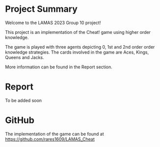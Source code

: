 # Project Summary

Welcome to the LAMAS 2023 Group 10 project!

This project is an implementation of the Cheat! game using higher order knowledge. 

The game is played with three agents depicting 0, 1st and 2nd order order knowledge strategies. The cards involved in the game are Aces, Kings, Queens and Jacks.

More information can be found in the Report section.

# Report

To be added soon

# GitHub

The implementation of the game can be found at https://github.com/rares1609/LAMAS_Cheat
